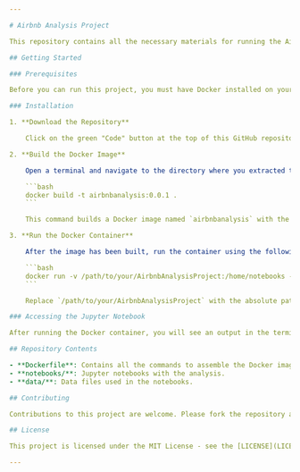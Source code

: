 ```yaml
---

# Airbnb Analysis Project

This repository contains all the necessary materials for running the Airbnb Analysis Project, including a Jupyter notebook, data files, and a Dockerfile. The environment is packaged into a Docker container to ensure reproducibility and ease of use.

## Getting Started

### Prerequisites

Before you can run this project, you must have Docker installed on your computer. If you do not have Docker installed, please download and install it from [Docker's official website](https://www.docker.com/get-started/).

### Installation

1. **Download the Repository**

    Click on the green "Code" button at the top of this GitHub repository, and download the ZIP file of the code. Extract the contents to a convenient location on your computer.

2. **Build the Docker Image**

    Open a terminal and navigate to the directory where you extracted the project files. Run the following command to build the Docker image:

    ```bash
    docker build -t airbnbanalysis:0.0.1 .
    ```

    This command builds a Docker image named `airbnbanalysis` with the tag `0.0.1` using the Dockerfile in the current directory.

3. **Run the Docker Container**

    After the image has been built, run the container using the following command:

    ```bash
    docker run -v /path/to/your/AirbnbAnalysisProject:/home/notebooks -p 8888:8888 --name Analysis airbnbanalysis:0.0.1
    ```

    Replace `/path/to/your/AirbnbAnalysisProject` with the absolute path to the `AirbnbAnalysisProject` folder on your computer. This command mounts the specified directory into the container and forwards port 8888 to access the Jupyter notebook.

### Accessing the Jupyter Notebook

After running the Docker container, you will see an output in the terminal that includes a URL starting with `http://127.0.0.1:8888/` followed by a token. Copy this URL and paste it into your web browser to access the Jupyter notebook.

## Repository Contents

- **Dockerfile**: Contains all the commands to assemble the Docker image.
- **notebooks/**: Jupyter notebooks with the analysis.
- **data/**: Data files used in the notebooks.

## Contributing

Contributions to this project are welcome. Please fork the repository and submit a pull request with your changes.

## License

This project is licensed under the MIT License - see the [LICENSE](LICENSE) file for details.

---
```

